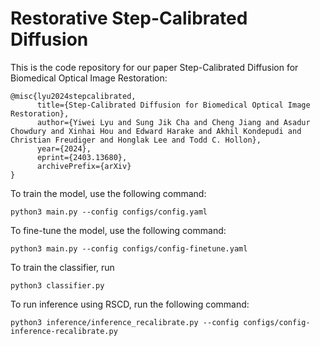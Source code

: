 # Restorative Step-Calibrated Diffusion

This is the code repository for our paper Step-Calibrated Diffusion for Biomedical Optical Image Restoration:

```
@misc{lyu2024stepcalibrated,
      title={Step-Calibrated Diffusion for Biomedical Optical Image Restoration}, 
      author={Yiwei Lyu and Sung Jik Cha and Cheng Jiang and Asadur Chowdury and Xinhai Hou and Edward Harake and Akhil Kondepudi and Christian Freudiger and Honglak Lee and Todd C. Hollon},
      year={2024},
      eprint={2403.13680},
      archivePrefix={arXiv}
}
```

To train the model, use the following command:

```
python3 main.py --config configs/config.yaml
```

To fine-tune the model, use the following command:

```
python3 main.py --config configs/config-finetune.yaml
```

To train the classifier, run 

```
python3 classifier.py
```

To run inference using RSCD, run the following command:

```
python3 inference/inference_recalibrate.py --config configs/config-inference-recalibrate.py
```
